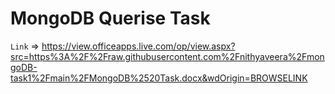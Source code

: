 # MongoDB Querise Task

`Link` => https://view.officeapps.live.com/op/view.aspx?src=https%3A%2F%2Fraw.githubusercontent.com%2Fnithyaveera%2FmongoDB-task1%2Fmain%2FMongoDB%2520Task.docx&wdOrigin=BROWSELINK